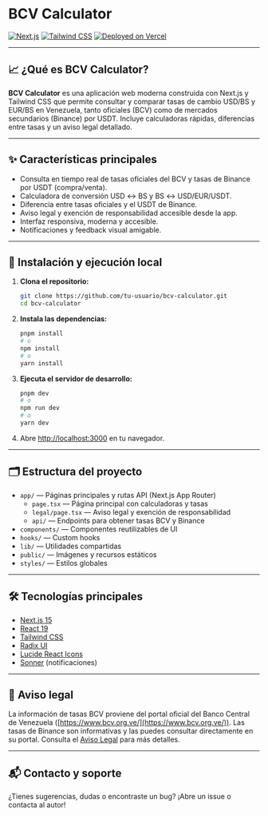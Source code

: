 # BCV Calculator

[![Next.js](https://img.shields.io/badge/Built%20with-Next.js-blue?style=for-the-badge&logo=nextdotjs)](https://nextjs.org/)
[![Tailwind CSS](https://img.shields.io/badge/Styled%20with-Tailwind%20CSS-38BDF8?style=for-the-badge&logo=tailwindcss&logoColor=white)](https://tailwindcss.com/)
[![Deployed on Vercel](https://img.shields.io/badge/Deployed%20on-Vercel-black?style=for-the-badge&logo=vercel)](https://vercel.com/luis-molinas-projects/v0-bcv-calculador)

---

## 📈 ¿Qué es BCV Calculator?

**BCV Calculator** es una aplicación web moderna construida con Next.js y Tailwind CSS que permite consultar y comparar tasas de cambio USD/BS y EUR/BS en Venezuela, tanto oficiales (BCV) como de mercados secundarios (Binance) por USDT. Incluye calculadoras rápidas, diferencias entre tasas y un aviso legal detallado.

---

## ✨ Características principales

- Consulta en tiempo real de tasas oficiales del BCV y tasas de Binance por USDT (compra/venta).
- Calculadora de conversión USD ↔️ BS y BS ↔️ USD/EUR/USDT.
- Diferencia entre tasas oficiales y el USDT de Binance.
- Aviso legal y exención de responsabilidad accesible desde la app.
- Interfaz responsiva, moderna y accesible.
- Notificaciones y feedback visual amigable.

---

## 🚀 Instalación y ejecución local

1. **Clona el repositorio:**
   ```bash
   git clone https://github.com/tu-usuario/bcv-calculator.git
   cd bcv-calculator
   ```

2. **Instala las dependencias:**
   ```bash
   pnpm install
   # o
   npm install
   # o
   yarn install
   ```

3. **Ejecuta el servidor de desarrollo:**
   ```bash
   pnpm dev
   # o
   npm run dev
   # o
   yarn dev
   ```

4. Abre [http://localhost:3000](http://localhost:3000) en tu navegador.

---

## 🗂️ Estructura del proyecto

- `app/` — Páginas principales y rutas API (Next.js App Router)
  - `page.tsx` — Página principal con calculadoras y tasas
  - `legal/page.tsx` — Aviso legal y exención de responsabilidad
  - `api/` — Endpoints para obtener tasas BCV y Binance
- `components/` — Componentes reutilizables de UI
- `hooks/` — Custom hooks
- `lib/` — Utilidades compartidas
- `public/` — Imágenes y recursos estáticos
- `styles/` — Estilos globales

---

## 🛠️ Tecnologías principales

- [Next.js 15](https://nextjs.org/)
- [React 19](https://react.dev/)
- [Tailwind CSS](https://tailwindcss.com/)
- [Radix UI](https://www.radix-ui.com/)
- [Lucide React Icons](https://lucide.dev/)
- [Sonner](https://sonner.emilkowal.ski/) (notificaciones)

---

## 📄 Aviso legal

La información de tasas BCV proviene del portal oficial del Banco Central de Venezuela ([https://www.bcv.org.ve/](https://www.bcv.org.ve/)). Las tasas de Binance son informativas y las puedes consultar directamente en su portal. Consulta el [Aviso Legal](/legal) para más detalles.

---

## 📬 Contacto y soporte

¿Tienes sugerencias, dudas o encontraste un bug? ¡Abre un issue o contacta al autor!

